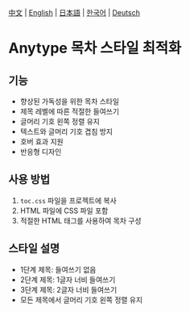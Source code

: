 [中文](README.md) | [English](README_en-US.md) | [日本語](README_ja-JP.md) | [한국어](README_ko-KR.md) | [Deutsch](README_de-DE.md)

# Anytype 목차 스타일 최적화

## 기능
- 향상된 가독성을 위한 목차 스타일
- 제목 레벨에 따른 적절한 들여쓰기
- 글머리 기호 왼쪽 정렬 유지
- 텍스트와 글머리 기호 겹침 방지
- 호버 효과 지원
- 반응형 디자인

## 사용 방법
1. `toc.css` 파일을 프로젝트에 복사
2. HTML 파일에 CSS 파일 포함
3. 적절한 HTML 태그를 사용하여 목차 구성

## 스타일 설명
- 1단계 제목: 들여쓰기 없음
- 2단계 제목: 1글자 너비 들여쓰기
- 3단계 제목: 2글자 너비 들여쓰기
- 모든 제목에서 글머리 기호 왼쪽 정렬 유지 
